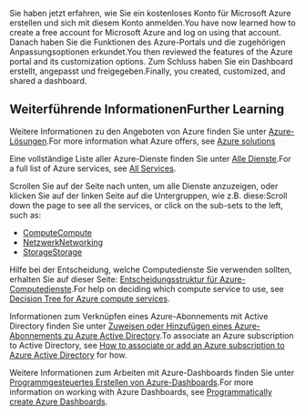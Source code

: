 <span data-ttu-id="2cc2d-101">Sie haben jetzt erfahren, wie Sie ein kostenloses Konto für Microsoft Azure erstellen und sich mit diesem Konto anmelden.</span><span class="sxs-lookup"><span data-stu-id="2cc2d-101">You have now learned how to create a free account for Microsoft Azure and log on using that account.</span></span> <span data-ttu-id="2cc2d-102">Danach haben Sie die Funktionen des Azure-Portals und die zugehörigen Anpassungsoptionen erkundet.</span><span class="sxs-lookup"><span data-stu-id="2cc2d-102">You then reviewed the features of the Azure portal and its customization options.</span></span> <span data-ttu-id="2cc2d-103">Zum Schluss haben Sie ein Dashboard erstellt, angepasst und freigegeben.</span><span class="sxs-lookup"><span data-stu-id="2cc2d-103">Finally, you created, customized, and shared a dashboard.</span></span>

## <a name="further-learning"></a><span data-ttu-id="2cc2d-104">Weiterführende Informationen</span><span class="sxs-lookup"><span data-stu-id="2cc2d-104">Further Learning</span></span>

<span data-ttu-id="2cc2d-105">Weitere Informationen zu den Angeboten von Azure finden Sie unter [Azure-Lösungen](https://azure.microsoft.com/solutions/).</span><span class="sxs-lookup"><span data-stu-id="2cc2d-105">For more information what Azure offers, see [Azure solutions](https://azure.microsoft.com/solutions/)</span></span>

<span data-ttu-id="2cc2d-106">Eine vollständige Liste aller Azure-Dienste finden Sie unter [Alle Dienste](https://docs.microsoft.com/azure/#pivot=products&panel=all).</span><span class="sxs-lookup"><span data-stu-id="2cc2d-106">For a full list of Azure services, see [All Services](https://docs.microsoft.com/azure/#pivot=products&panel=all).</span></span>

<span data-ttu-id="2cc2d-107">Scrollen Sie auf der Seite nach unten, um alle Dienste anzuzeigen, oder klicken Sie auf der linken Seite auf die Untergruppen, wie z.B. diese:</span><span class="sxs-lookup"><span data-stu-id="2cc2d-107">Scroll down the page to see all the services, or click on the sub-sets to the left, such as:</span></span>

* [<span data-ttu-id="2cc2d-108">Compute</span><span class="sxs-lookup"><span data-stu-id="2cc2d-108">Compute</span></span>](https://docs.microsoft.com/azure/#pivot=products&panel=Compute)
* [<span data-ttu-id="2cc2d-109">Netzwerk</span><span class="sxs-lookup"><span data-stu-id="2cc2d-109">Networking</span></span>](https://docs.microsoft.com/azure/#pivot=products&panel=network)
* [<span data-ttu-id="2cc2d-110">Storage</span><span class="sxs-lookup"><span data-stu-id="2cc2d-110">Storage</span></span>](https://docs.microsoft.com/azure/#pivot=products&panel=storage)

<span data-ttu-id="2cc2d-111">Hilfe bei der Entscheidung, welche Computedienste Sie verwenden sollten, erhalten Sie auf dieser Seite: [Entscheidungsstruktur für Azure-Computedienste](https://docs.microsoft.com/azure/architecture/guide/technology-choices/compute-decision-tree).</span><span class="sxs-lookup"><span data-stu-id="2cc2d-111">For help on deciding which compute service to use, see [Decision Tree for Azure compute services](https://docs.microsoft.com/azure/architecture/guide/technology-choices/compute-decision-tree).</span></span>

<span data-ttu-id="2cc2d-112">Informationen zum Verknüpfen eines Azure-Abonnements mit Active Directory finden Sie unter [Zuweisen oder Hinzufügen eines Azure-Abonnements zu Azure Active Directory](https://docs.microsoft.com/azure/active-directory/fundamentals/active-directory-how-subscriptions-associated-directory).</span><span class="sxs-lookup"><span data-stu-id="2cc2d-112">To associate an Azure subscription to Active Directory, see [How to associate or add an Azure subscription to Azure Active Directory](https://docs.microsoft.com/azure/active-directory/fundamentals/active-directory-how-subscriptions-associated-directory) for how.</span></span>

<span data-ttu-id="2cc2d-113">Weitere Informationen zum Arbeiten mit Azure-Dashboards finden Sie unter [Programmgesteuertes Erstellen von Azure-Dashboards](https://docs.microsoft.com/azure/azure-portal/azure-portal-dashboards-create-programmatically).</span><span class="sxs-lookup"><span data-stu-id="2cc2d-113">For more information on working with Azure Dashboards, see [Programmatically create Azure Dashboards](https://docs.microsoft.com/azure/azure-portal/azure-portal-dashboards-create-programmatically).</span></span>